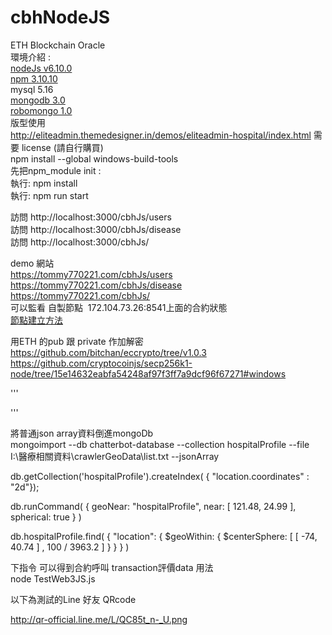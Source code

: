 # cbhNodeJS
ETH Blockchain Oracle  <br>
環境介紹 :   <br>
[nodeJs v6.10.0](https://nodejs.org/en/download/) <br>
[npm   3.10.10](https://nodejs.org/en/download/)   <br>
mysql 5.16      <br>
[mongodb 3.0](https://www.mongodb.org/dl/win32/x86_64-2008plus-ssl?_ga=2.255581000.1193620782.1496321487-1434952109.1496242421) <br>
[robomongo 1.0](https://robomongo.org/download) <br>
版型使用  </br>
http://eliteadmin.themedesigner.in/demos/eliteadmin-hospital/index.html
需要 license (請自行購買) </br>
npm install --global windows-build-tools <br>
先把npm_module init  :   
執行: npm install <br>
執行: npm run start

訪問 http://localhost:3000/cbhJs/users <br>
訪問 http://localhost:3000/cbhJs/disease <br>
訪問 http://localhost:3000/cbhJs/ <br>

demo 網站  <br>
https://tommy770221.com/cbhJs/users   <br>
https://tommy770221.com/cbhJs/disease <br>
https://tommy770221.com/cbhJs/ <br>
可以監看 自製節點  172.104.73.26:8541上面的合約狀態  <br>
[節點建立方法](https://medium.com/taipei-ethereum-meetup/%E4%BD%BF%E7%94%A8parity%E5%BB%BA%E7%AB%8Bproof-of-authority-poa-ethereum-chain-c5c1cdd0f21a) <br>


用ETH 的pub 跟 private 作加解密
https://github.com/bitchan/eccrypto/tree/v1.0.3 
https://github.com/cryptocoinjs/secp256k1-node/tree/15e14632eabfa54248af97f3ff7a9dcf96f67271#windows

'''

'''



將普通json array資料倒進mongoDb <br>
mongoimport --db chatterbot-database --collection hospitalProfile --file I:\醫療相關資料\crawlerGeoData\list.txt --jsonArray

db.getCollection('hospitalProfile').createIndex( { "location.coordinates" : "2d"});
    
db.runCommand( { geoNear: "hospitalProfile",
                 near: [ 121.48, 24.99 ],
                 spherical: true
               }  )
               
db.hospitalProfile.find( { "location": { $geoWithin: { $centerSphere: [ [ -74, 40.74 ] ,
                                                     100 / 3963.2 ] } } } )
                                                     
                                                     
下指令 可以得到合約呼叫  transaction評價data 用法                                                    
node TestWeb3JS.js                    

以下為測試的Line 好友 QRcode

http://qr-official.line.me/L/QC85t_n-_U.png
